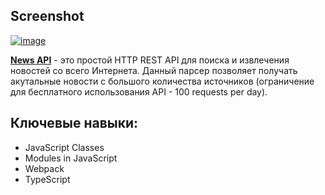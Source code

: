 ## Screenshot

<a href="https://ibb.co/D5w3C7B"><img src="https://i.ibb.co/5Bsq85Q/image.png" alt="image" border="0"></a>

**[News API](https://newsapi.org/)** - это простой HTTP REST API для поиска и извлечения новостей со всего Интернета.
Данный парсер позволяет получать акутальные новости с большого количества источников (ограничение для бесплатного использования API - 100 requests per day).

## Ключевые навыки:

-   JavaScript Classes
-   Modules in JavaScript
-   Webpack
-   TypeScript
